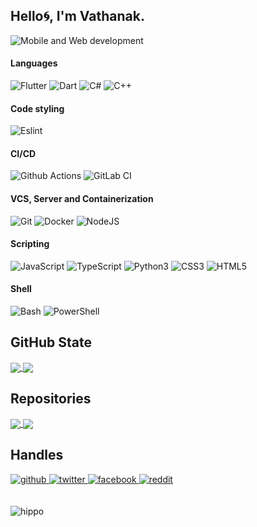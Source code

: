


## Hello🌀, I'm Vathanak. 

![Mobile and Web development](https://pbs.twimg.com/profile_banners/1351473884483129344/1650075647/1500x500)



#### Languages

![Flutter](https://img.shields.io/static/v1?message=Flutter&logo=flutter&style=for-the-badge&color=1f1e34&label=%20)
![Dart](https://img.shields.io/static/v1?message=Dart&logo=dart&style=for-the-badge&color=1f1e34&label=%20)
![C#](https://img.shields.io/static/v1?message=C%23&logo=c-sharp&style=for-the-badge&color=1f1e34&label=%20)
![C++](https://img.shields.io/static/v1?message=C%2B%2B&logo=cplusplus&style=for-the-badge&color=1f1e34&label=%20)

#### Code styling

![Eslint](https://img.shields.io/static/v1?message=Eslint&logo=eslint&style=for-the-badge&color=1f1e34&label=%20)

#### CI/CD

![Github Actions](https://img.shields.io/static/v1?message=Github%20Actions&logo=github-actions&style=for-the-badge&color=1f1e34&label=%20)
![GitLab CI](https://img.shields.io/static/v1?message=GitLab%20CI&logo=gitlab&style=for-the-badge&color=1f1e34&label=%20)

#### VCS, Server and Containerization

![Git](https://img.shields.io/static/v1?message=Git&logo=git&style=for-the-badge&color=1f1e34&label=%20)
![Docker](https://img.shields.io/static/v1?message=Docker&logo=docker&style=for-the-badge&color=1f1e34&label=%20)
![NodeJS](https://img.shields.io/static/v1?message=node&logo=node.js&style=for-the-badge&color=1f1e34&label=%20)

#### Scripting

![JavaScript](https://img.shields.io/static/v1?message=JavaScript&logo=javascript&style=for-the-badge&color=1f1e34&label=%20)
![TypeScript](https://img.shields.io/static/v1?message=TypeScript&logo=typescript&style=for-the-badge&color=1f1e34&label=%20)
![Python3](https://img.shields.io/static/v1?message=python&logo=python&style=for-the-badge&color=1f1e34&label=%20)
![CSS3](https://img.shields.io/static/v1?message=CSS3&logo=css3&style=for-the-badge&color=1f1e34&label=%20)
![HTML5](https://img.shields.io/static/v1?message=HTML5&logo=html5&style=for-the-badge&color=1f1e34&label=%20)

#### Shell

![Bash](https://img.shields.io/static/v1?message=Bash&logo=gnu-bash&style=for-the-badge&color=1f1e34&label=%20)
![PowerShell](https://img.shields.io/static/v1?message=PowerShell&logo=powershell&style=for-the-badge&color=1f1e34&label=%20)


## GitHub State

<a href="https://github.com/anuraghazra/github-readme-stats">
  <img align="center" src="https://github-readme-stats.vercel.app/api?username=vathanac&show_icons=true&hide=prs&theme=tokyonight" />
</a>
<a href="https://github.com/anuraghazra/github-readme-stats">
  <img align="center" src="https://github-readme-stats.vercel.app/api/top-langs/?username=vathanac&theme=tokyonight&layout=compact" />
</a>

  


## Repositories

<a href="https://github.com/anuraghazra/github-readme-stats">
  <img align="center" src="https://github-readme-stats.vercel.app/api/pin/?username=vathanac&repo=libcaf-&theme=react" />
</a>
<a href="https://github.com/anuraghazra/convoychat">
  <img align="center" src="https://github-readme-stats.vercel.app/api/pin/?username=vathanac&repo=sthsth&theme=react" />
</a>



## Handles
<a href="https://github.com/vathanac" target="_blank">
<img src=https://img.shields.io/badge/github-%2324292e.svg?&style=for-the-badge&logo=github&logoColor=white alt=github style="margin-bottom: 5px;" />
</a>
<a href="https://twitter.com/ns_vathanak" target="_blank">
<img src=https://img.shields.io/badge/twitter-%2300acee.svg?&style=for-the-badge&logo=twitter&logoColor=white alt=twitter style="margin-bottom: 5px;" />
</a>
<a href="https://www.facebook.com/nsvathanak" target="_blank">
<img src=https://img.shields.io/badge/facebook-%232E87FB.svg?&style=for-the-badge&logo=facebook&logoColor=white alt=facebook style="margin-bottom: 5px;" />
</a>  
<a href="" target="_blank">
<img src="https://img.shields.io/badge/Reddit-FF4500?style=for-the-badge&logo=reddit&logoColor=white" alt=reddit style="margin-bottom: 5px;" />
</a>  
<br/>  

##

![hippo](https://gifdb.com/images/high/anime-fight-mikasa-ackerman-so3mf70oda4maosu.webp)


